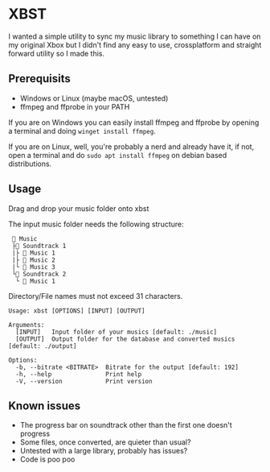 # XBST

I wanted a simple utility to sync my music library to something I can have on my original Xbox but I didn't find any easy to use, crossplatform and straight forward utility so I made this.

## Prerequisits

- Windows or Linux (maybe macOS, untested)
- ffmpeg and ffprobe in your PATH

If you are on Windows you can easily install ffmpeg and ffprobe by opening a terminal and doing `winget install ffmpeg`.

If you are on Linux, well, you're probably a nerd and already have it, if not, open a terminal and do `sudo apt install ffmpeg` on debian based distributions.

## Usage

Drag and drop your music folder onto xbst

The input music folder needs the following structure:
```
 📁 Music
 ├📁 Soundtrack 1
 |├ 💾 Music 1
 |├ 💾 Music 2
 |└ 💾 Music 3
 └📁 Soundtrack 2
  └ 💾 Music 1
 ```

 Directory/File names must not exceed 31 characters.

```
Usage: xbst [OPTIONS] [INPUT] [OUTPUT]

Arguments:
  [INPUT]   Input folder of your musics [default: ./music]
  [OUTPUT]  Output folder for the database and converted musics [default: ./output]

Options:
  -b, --bitrate <BITRATE>  Bitrate for the output [default: 192]
  -h, --help               Print help
  -V, --version            Print version
```

## Known issues

- The progress bar on soundtrack other than the first one doesn't progress
- Some files, once converted, are quieter than usual?
- Untested with a large library, probably has issues?
- Code is poo poo